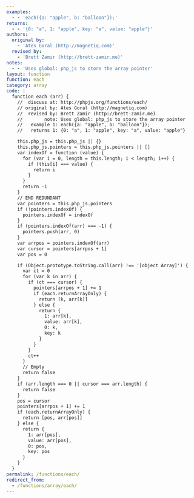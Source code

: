 ```yaml
---
examples:
  - - 'each({a: "apple", b: "balloon"});'
returns:
  - - '{0: "a", 1: "apple", key: "a", value: "apple"}'
authors:
  original by:
    - 'Ates Goral (http://magnetiq.com)'
  revised by:
    - 'Brett Zamir (http://brett-zamir.me)'
notes:
  - - 'Uses global: php_js to store the array pointer'
layout: function
function: each
category: array
code: |
  function each (arr) {
    //  discuss at: http://phpjs.org/functions/each/
    // original by: Ates Goral (http://magnetiq.com)
    //  revised by: Brett Zamir (http://brett-zamir.me)
    //        note: Uses global: php_js to store the array pointer
    //   example 1: each({a: "apple", b: "balloon"});
    //   returns 1: {0: "a", 1: "apple", key: "a", value: "apple"}

    this.php_js = this.php_js || {}
    this.php_js.pointers = this.php_js.pointers || []
    var indexOf = function (value) {
      for (var i = 0, length = this.length; i < length; i++) {
        if (this[i] === value) {
          return i
        }
      }
      return -1
    }
    // END REDUNDANT
    var pointers = this.php_js.pointers
    if (!pointers.indexOf) {
      pointers.indexOf = indexOf
    }
    if (pointers.indexOf(arr) === -1) {
      pointers.push(arr, 0)
    }
    var arrpos = pointers.indexOf(arr)
    var cursor = pointers[arrpos + 1]
    var pos = 0

    if (Object.prototype.toString.call(arr) !== '[object Array]') {
      var ct = 0
      for (var k in arr) {
        if (ct === cursor) {
          pointers[arrpos + 1] += 1
          if (each.returnArrayOnly) {
            return [k, arr[k]]
          } else {
            return {
              1: arr[k],
              value: arr[k],
              0: k,
              key: k
            }
          }
        }
        ct++
      }
      // Empty
      return false
    }
    if (arr.length === 0 || cursor === arr.length) {
      return false
    }
    pos = cursor
    pointers[arrpos + 1] += 1
    if (each.returnArrayOnly) {
      return [pos, arr[pos]]
    } else {
      return {
        1: arr[pos],
        value: arr[pos],
        0: pos,
        key: pos
      }
    }
  }
permalink: /functions/each/
redirect_from:
  - /functions/array/each/
---
```


<!-- WARNING! This file is auto generated by `npm run web:inject`, do not edit by hand -->
